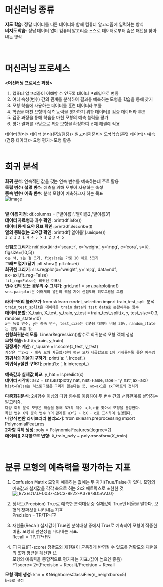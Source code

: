 # 머신러닝 종류
**지도 학습**: 정답 데이터를 다른 데이터와 함께 컴퓨터 알고리즘에 입력하는 방식  
**비지도 학습**: 정답 데이터 없이 컴퓨터 알고리즘 스스로 데이터로부터 숨은 패턴을 찾아내는 방식  
<br><br>

# 머신러닝 프로세스
**<머신러닝 프로세스 과정>**
1. 컴퓨터 알고리즘이 이해할 수 있도록 데이터 프레임으로 변환
2. 여러 속성(변수) 간의 관계를 분석하여 결과를 예측하는 모형을 학습을 통해 찾기
3. 모형 학습에 사용하는 데이터를 훈련 데이터라 부름
4. 학습을 마친 모형의 예측 능력을 평가하기 위한 데이터를 검증 데이터라 부름
5. 검증 과정을 통해 학습을 마친 모형의 예측 능력을 평가
6. 평가 결과를 바탕으로 최종 모형을 확정하여 문제 해결에 적용

데이터 정리> 데이터 분리(훈련/검증)> 알고리즘 준비> 모형학습(훈련 데이터)> 예측(검증 데이터)> 모형 평가> 모형 활용
<br><br>

# 회귀 분석
**회귀 분석**: 연속적인 값을 갖는 연속 변수를 예측하는데 주로 활용  
**독립 변수/ 설명 변수**: 예측을 위해 모형이 사용하는 속성  
**종속 변수/ 예측 변수**: 분석 모형이 예측하고자 하는 목표   
![image](https://github.com/user-attachments/assets/7ef9db6c-2426-4337-b964-a415b1d73d72)
<br><br>

**열 이름 지정**: df.columns = ['열이름1','열이름2','열이름3']   
**데이터 자료형과 개수 확인**: print(df.info())  
**데이터 통계 요약 정보 확인**: print(df.describe())  
**열의 중복없는 고유값 확인**: print(df['열이름'].unique())  
``1 2 1 3 1 4 4 5 > 1 2 3 4 5``  

**산점도 그리기**: ndf.plot(kind='scatter', x='weight', y='mpg', c='cora', s=10, figsize=(10,5))  
``c는 색, s는 점 크기, figsize는 가로 10 세로 5크기``  
**그래프 열기/닫기**: plt.show() plt.close()  
**회귀선 그리기**: sns.regplot(x='weight', y='mpg', data=ndf, ax=ax1,fit_reg=False)   
``fit_reg=False는 회귀선 미표시``  
**변수 간의 모든 경우의 수 그리기**: grid_ndf = sns.pairplot(ndf)  
``sns.pairplot은 여러개의 열간의 짝을 지어 산점도와 히토그램을 그림``  

**라이브러리 불러오기**:from sklearn.model_selection import train_test_split 분석  
``train_test_split은 데이터를 train data와 test data로 분할해주는 함수``  
**데이터 분할**: X_train, X_test, y_train, y_test = train_test_split(x, y, test_size=0.3, random_state=10)  
``x는 독립 변수, y는 종속 변수, test_size는 검증용 데이터 비율 30%, random_state는 랜덤 추출 값``  
**선형회귀분석 모듈**: LinearRegression()함수로 회귀분석 모형 객체 생성  
**모형 학습**: lr.fit(x_train, y_train)  
**결정계수 계산**: r_square = lr.score(x_test, y_test)    
``계산은 r^2=1 - 예측 오차 제곱합/전체 평균 오차 제곱합으로 1에 가까울수록 좋은 예측임``  
**회귀식의 기울기 구하기**: print('a: ', lr.coef_)  
**회귀식 y절편 구하기**: print('b: ', lr.intercept_)  

**예측값과 실제값 비교**: y_hat = lr.predict(x)  
**데이터 시각화**: ax2 = sns.distplot(y_hat, hist=False, label="y_hat",ax=ax1)  
``hist=False는 히스토그램은 그리지 않는다는 뜻, ax=ax1은 ax그래프와 겹치기``  

**다중회귀분석**: 2차함수 이상의 다항 함수를 이용하여 두 변수 간의 선행관계를 설명하는 알고리즘.  
``다양 회귀 분석 모형은 학습을 통해 3개의 계수 a,b,c를 찾아서 모형을 완성한다.``  
``독립 변수 X와 종속 변수 Y의 관계를 aX^2 + bX + c로 표시하여 설명한다.``   
**다항식 변환 라이브러리 불러오기**: from sklearn.preprocessing import PolynomialFeatures  
**2차항 객체 생성**: poly = PolynomialFeatures(degree=2)  
**데이터를 2차항으로 변형**: X_train_poly = poly.transform(X_train)  
<br><br>

# 분류 모형의 예측력을 평가하는 지표
1. Confusion Matrix
모형이 예측하는 값에는 두 자기(True/False)가 있다. 모형의 예측값과 실제값을 각각 축으로 하는 2x2 매트릭스로 표현한 것
![{873ED1AD-0037-49C3-8E22-A37878D5AA00}](https://github.com/user-attachments/assets/fb7b8f28-9542-4603-978e-251be4865174)

2. 정확도(Precision)
True로 예측한 분석대상 중 실제값이 True인 비율을 말한다. 모형의 정확성을 나타내는 지표.  
Precision = TP/TP+FP

3. 재현율(Recall)
실제값이 True인 분석대상 중에서 True로 예측하여 모형이 적중한 비율. 모형의 완전성을 나타내는 지표.  
Recall = TP/TP+FN

4. F1 지표(F1-score)
정확도와 재현율이 균등하게 반영될 수 있도록 정확도와 재현율의 조화 평균을 계산한 값.  
모형의 예측력을 종합적으로 평가하는 지표.(값이 높으면 좋음)  
F1 socre= 2*(Precision + Recall)/Precision + Recall

**모형 객체 생성**: knn = KNeighboresClassiFier(n_neightbors=5)  
``k=5로 설정``
